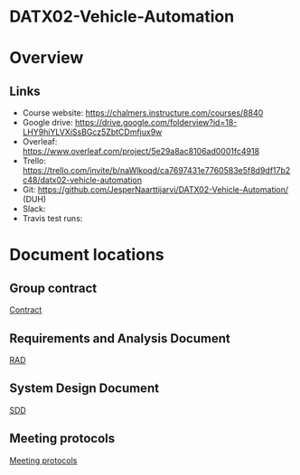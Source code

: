 # DATX02-Vehicle-Automation

# Overview

## Links
- Course website: https://chalmers.instructure.com/courses/8840
- Google drive: https://drive.google.com/folderview?id=18-LHY9hiYLVXiSsBGcz5ZbtCDmfjux9w
- Overleaf: https://www.overleaf.com/project/5e29a8ac8106ad0001fc4918
- Trello: https://trello.com/invite/b/naWlkoqd/ca7697431e7760583e5f8d9df17b2c48/datx02-vehicle-automation
- Git: https://github.com/JesperNaarttijarvi/DATX02-Vehicle-Automation/     (DUH)
- Slack: 
- Travis test runs: 

# Document locations

## Group contract

[Contract](https://docs.google.com/document/d/1iRWjfHyE1HeINMaZkJWwPUwuH4xp_BoTg1VcI6d-qZA/edit?usp=sharing)

## Requirements and Analysis Document

[RAD](https://docs.google.com/document/d/1R22-YMYw6wcnvqW69ybtfUwh5KwOOhLTOGASOnpR0GM/edit?usp=sharing)

## System Design Document

[SDD](https://docs.google.com/document/d/1mCN_0YYQ3tyLzMtvu72N_M3L_sUxsyj4U5FqamaCyrM/edit?usp=sharing)

## Meeting protocols

[Meeting protocols](/documents/meetings)
